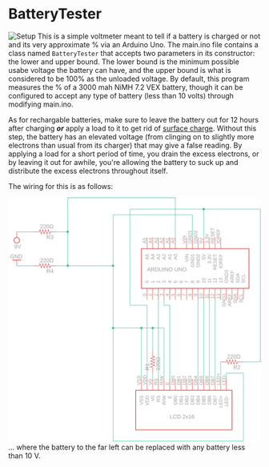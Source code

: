 # BatteryTester
![Setup](IMG_20210221_201524.jpg)
This is a simple voltmeter meant to tell if a battery is charged or not and its very approximate % via an Arduino Uno. The main.ino file contains a class named `BatteryTester` that accepts two parameters in its constructor: the lower and upper bound. The lower bound is the minimum possible usabe voltage the battery can have, and the upper bound is what is considered to be 100% as the unloaded voltage. By default, this program measures the % of a 3000 mah NiMH 7.2 VEX battery, though it can be configured to accept any type of battery (less than 10 volts) through modifying main.ino. 

As for rechargable batteries, make sure to leave the battery out for 12 hours after charging ***or*** apply a load to it to get rid of [surface charge](https://mechanics.stackexchange.com/questions/44197/what-is-surface-charge-and-how-does-it-affect-battery-testing). Without this step, the battery has an elevated voltage (from clinging on to slightly more electrons than usual from its charger) that may give a false reading. By applying a load for a short period of time, you drain the excess electrons, or by leaving it out for awhile, you're allowing the battery to suck up and distribute the excess electrons throughout itself. 

The wiring for this is as follows:

![Circuit Diagram](circuit.png)
... where the battery to the far left can be replaced with any battery less than 10 V. 
